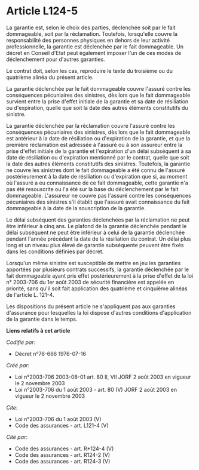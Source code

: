 # Article L124-5

La garantie est, selon le choix des parties, déclenchée soit par le fait dommageable, soit par la réclamation. Toutefois,
lorsqu'elle couvre la responsabilité des personnes physiques en dehors de leur activité professionnelle, la garantie est
déclenchée par le fait dommageable. Un décret en Conseil d'Etat peut également imposer l'un de ces modes de déclenchement
pour d'autres garanties.

Le contrat doit, selon les cas, reproduire le texte du troisième ou du quatrième alinéa du présent article.

La garantie déclenchée par le fait dommageable couvre l'assuré contre les conséquences pécuniaires des sinistres, dès lors
que le fait dommageable survient entre la prise d'effet initiale de la garantie et sa date de résiliation ou d'expiration,
quelle que soit la date des autres éléments constitutifs du sinistre.

La garantie déclenchée par la réclamation couvre l'assuré contre les conséquences pécuniaires des sinistres, dès lors que le
fait dommageable est antérieur à la date de résiliation ou d'expiration de la garantie, et que la première réclamation est
adressée à l'assuré ou à son assureur entre la prise d'effet initiale de la garantie et l'expiration d'un délai subséquent à
sa date de résiliation ou d'expiration mentionné par le contrat, quelle que soit la date des autres éléments constitutifs des
sinistres. Toutefois, la garantie ne couvre les sinistres dont le fait dommageable a été connu de l'assuré postérieurement à
la date de résiliation ou d'expiration que si, au moment où l'assuré a eu connaissance de ce fait dommageable, cette garantie
n'a pas été resouscrite ou l'a été sur la base du déclenchement par le fait dommageable. L'assureur ne couvre pas l'assuré
contre les conséquences pécuniaires des sinistres s'il établit que l'assuré avait connaissance du fait dommageable à la date
de la souscription de la garantie.

Le délai subséquent des garanties déclenchées par la réclamation ne peut être inférieur à cinq ans. Le plafond de la garantie
déclenchée pendant le délai subséquent ne peut être inférieur à celui de la garantie déclenchée pendant l'année précédant la
date de la résiliation du contrat. Un délai plus long et un niveau plus élevé de garantie subséquente peuvent être fixés dans
les conditions définies par décret.

Lorsqu'un même sinistre est susceptible de mettre en jeu les garanties apportées par plusieurs contrats successifs, la
garantie déclenchée par le fait dommageable ayant pris effet postérieurement à la prise d'effet de la loi n° 2003-706 du 1er
août 2003 de sécurité financière est appelée en priorité, sans qu'il soit fait application des quatrième et cinquième alinéas
de l'article L. 121-4.

Les dispositions du présent article ne s'appliquent pas aux garanties d'assurance pour lesquelles la loi dispose d'autres
conditions d'application de la garantie dans le temps.

**Liens relatifs à cet article**

_Codifié par_:

  - Décret n°76-666 1976-07-16

_Créé par_:

  - Loi n°2003-706 2003-08-01 art. 80 II, VII JORF 2 août 2003 en vigueur le 2 novembre 2003
  - Loi n°2003-706 du 1 août 2003 - art. 80 (V) JORF 2 août 2003 en vigueur le 2 novembre 2003

_Cite_:

  - Loi n°2003-706 du 1 août 2003 (V)
  - Code des assurances - art. L121-4 (V)

_Cité par_:

  - Code des assurances - art. R*124-4 (V)
  - Code des assurances - art. R124-2 (V)
  - Code des assurances - art. R124-3 (V)
